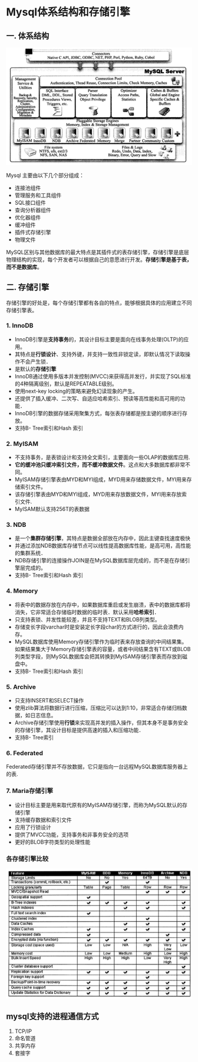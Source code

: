 # Mysql体系结构和存储引擎

## 一. 体系结构
<div align="center"> <img src="../images/15295940151085.jpg" width="700" /> </div>

Mysql 主要由以下几个部分组成：

- 连接池组件
- 管理服务和工具组件
- SQL接口组件
- 查询分析器组件
- 优化器组件
- 缓冲组件
- 插件式存储引擎
- 物理文件

MySQL区别与其他数据库的最大特点是其插件式的表存储引擎，存储引擎是底层物理结构的实现，每个开发者可以根据自己的意愿进行开发。**存储引擎是基于表，而不是数据库**。

## 二. 存储引擎
存储引擎的好处是，每个存储引擎都有各自的特点，能够根据具体的应用建立不同存储引擎表。

### 1. InnoDB

 - InnoDB引擎是**支持事务**的，其设计目标主要是面向在线事务处理(OLTP)的应用。
 - 其特点是**行锁设计**、支持外键，并支持一致性非锁定读，即默认情况下读取操作不会产生锁．
 - 是默认的**存储引擎** 
 - InnoDB通过使用多版本并发控制(MVCC)来获得高并发行，并实现了SQL标准的4种隔离级别，默认是REPEATABLE级别。
 - 使用next-key locking的策略来避免幻读现象的产生。
 - 还提供了插入缓冲、二次写、自适应哈希索引、预读等高性能和高可用的功能．
 - InnoDB引擎的数据存储采用聚集方式，每张表存储都是按主键的顺序进行存放。
 - 支持B- Tree索引和Hash 索引

### 2. MyISAM

- 不支持事务，是表锁设计和支持全文索引，主要面向一些OLAP的数据库应用.
- **它的缓冲池只缓冲索引文件，而不缓冲数据文件**。这点和大多数据库都非常不同。
- MyISAM存储引擎表由MYD和MYI组成，MYD用来存储数据文件，MYI用来存储索引文件。
- 该存储引擎表由MYD和MYI组成，MYD用来存放数据文件，MYI用来存放索引文件.
- MyISAM默认支持256T的表数据

### 3. NDB
- 是一个**集群存储引擎**，其特点是数据全部放在内存中，因此主键查找速度极快
- 并通过添加NDB数据库存储节点可以线性提高数据库性能，是高可用，高性能的集群系统．
- NDB存储引擎的连接操作JOIN是在MySQL数据库层完成的，而不是在存储引擎层完成的。
- 支持B- Tree索引和Hash 索引

### 4. Memory
- 将表中的数据存放在内存中，如果数据库重启或发生崩溃，表中的数据库都将消失，它非常适合存储临时数据的临时表．默认采用**哈希索引**．
- 只支持表锁、并发性能较差，并且不支持TEXT和BLOB列类型。
- 存储变长字段varchar时是安装定长字段char的方式进行的，因此会浪费内存。
- MySQL数据库使用Memory存储引擎作为临时表来存放查询的中间结果集。如果结果集大于Memory存储引擎表的容量，或者中间结果含有TEXT或BLOB列类型字段，则MySQL数据库会把其转换到MyISAM存储引擎表而存放到磁盘中。
- 支持B- Tree索引和Hash 索引

### 5. Archive
- 只支持INSERT和SELECT操作
- 使用zlib算法将数据行进行压缩，压缩比可以达到1:10，非常适合存储归档数据，如日志信息。
- Archive存储引擎使用**行锁**来实现高并发的插入操作，但其本身不是事务安全的存储引擎，其设计目标是提供高速的插入和压缩功能．
- 支持B- Tree索引

### 6. Federated
Federated存储引擎并不存放数据，它只是指向一台远程MySQL数据库服务器上的表.

### 7. Maria存储引擎
- 设计目标主要是用来取代原有的MyISAM存储引擎，而称为MySQL默认的存储引擎
- 支持缓存数据和索引文件
- 应用了行锁设计
- 提供了MVCC功能，支持事务和非事务安全的选项
- 更好的BLOB字符类型的处理性能

### 各存储引擎比较

<div align="center"> <img src="../images/15296277413296.jpg" width="800" /> </div>


## mysql支持的进程通信方式
1. TCP/IP
2. 命名管道
3. 共享内存
4. 套接字

